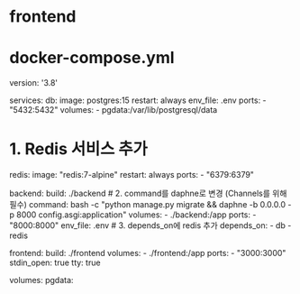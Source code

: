 # frontend


# docker-compose.yml

version: '3.8'

services:
  db:
    image: postgres:15
    restart: always
    env_file: .env
    ports:
      - "5432:5432"
    volumes:
      - pgdata:/var/lib/postgresql/data

  # 1. Redis 서비스 추가
  redis:
    image: "redis:7-alpine"
    restart: always
    ports:
      - "6379:6379"

  backend:
    build: ./backend
    # 2. command를 daphne로 변경 (Channels를 위해 필수)
    command: bash -c "python manage.py migrate && daphne -b 0.0.0.0 -p 8000 config.asgi:application"
    volumes:
      - ./backend:/app
    ports:
      - "8000:8000"
    env_file: .env
    # 3. depends_on에 redis 추가
    depends_on:
      - db
      - redis

  frontend:
    build: ./frontend
    volumes:
      - ./frontend:/app
    ports:
      - "3000:3000"
    stdin_open: true
    tty: true

volumes:
  pgdata:
